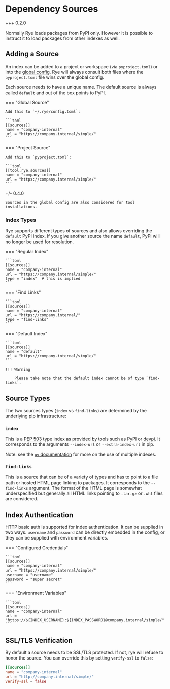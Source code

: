 # Dependency Sources

+++ 0.2.0

Normally Rye loads packages from PyPI only.  However it is possible to instruct it to
load packages from other indexes as well.

## Adding a Source

An index can be added to a project or workspace (via `pyproject.toml`) or into the
[global config](config.md#config-file).  Rye will always consult both files where the
`pyproject.toml` file wins over the global config.

Each source needs to have a unique name.  The default source is always called `default`
and out of the box points to PyPI.

=== "Global Source"

    Add this to `~/.rye/config.toml`:

    ```toml
    [[sources]]
    name = "company-internal"
    url = "https://company.internal/simple/"
    ```

=== "Project Source"

    Add this to `pyproject.toml`:

    ```toml
    [[tool.rye.sources]]
    name = "company-internal"
    url = "https://company.internal/simple/"
    ```

+/- 0.4.0

    Sources in the global config are also considered for tool installations.

### Index Types

Rye supports different types of sources and also allows overriding the `default`
PyPI index.  If you give another source the name `default`, PyPI will no longer be
used for resolution.

=== "Regular Index"

    ```toml
    [[sources]]
    name = "company-internal"
    url = "https://company.internal/simple/"
    type = "index"  # this is implied
    ```

=== "Find Links"

    ```toml
    [[sources]]
    name = "company-internal"
    url = "https://company.internal/"
    type = "find-links"
    ```

=== "Default Index"

    ```toml
    [[sources]]
    name = "default"
    url = "https://company.internal/simple/"
    ```

    !!! Warning

        Please take note that the default index cannot be of type `find-links`.

## Source Types

The two sources types (`index` vs `find-links`) are determined by the underlying pip
infrastructure:

### `index`

This is a [PEP 503](https://www.python.org/dev/peps/pep-0503/) type index as provided
by tools such as PyPI or [devpi](https://github.com/devpi/devpi).  It corresponds to
the arguments `--index-url` or `--extra-index-url` in pip.

Note: see the [`uv` documentation](https://github.com/astral-sh/uv/blob/main/PIP_COMPATIBILITY.md#packages-that-exist-on-multiple-indexes)
for more on the use of multiple indexes.

### `find-links`

This is a source that can be of a variety of types and has to point to a file path
or hosted HTML page linking to packages.  It corresponds to the `--find-links`
argument.  The format of the HTML page is somewhat underspecified but generally
all HTML links pointing to `.tar.gz` or `.whl` files are considered.

## Index Authentication

HTTP basic auth is supported for index authentication.  It can be supplied in two
ways.  `username` and `password` can be directly embedded in the config, or they
can be supplied with environment variables.

=== "Configured Credentials"

    ```toml
    [[sources]]
    name = "company-internal"
    url = "https://company.internal/simple/"
    username = "username"
    password = "super secret"
    ```

=== "Environment Variables"

    ```toml
    [[sources]]
    name = "company-internal"
    url = "https://${INDEX_USERNAME}:${INDEX_PASSWORD}@company.internal/simple/"
    ```

## SSL/TLS Verification

By default a source needs to be SSL/TLS protected.  If not, rye will refuse to honor
the source.  You can override this by setting `verify-ssl` to `false`:

```toml
[[sources]]
name = "company-internal"
url = "http://company.internal/simple/"
verify-ssl = false
```

